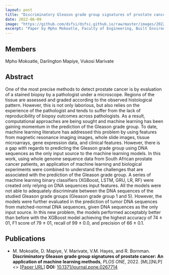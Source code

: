 ```yaml
---
layout: post
title: "Discriminatory Gleason grade group signatures of prostate cancer: An application of machine learning methods"
date: 2022-06-09
image: "https://github.com/dsfsi/dsfsi.github.io/raw/master/images/2022-06-09-Discriminatory-Gleason-grade-group-signatures-prostate-cancer.PNG"
excerpt: "Paper by Mpho Mokoatle, Faculty of Engineering, Built Environment and Information Technology University of Pretoria, Pretoria"
---
```

## Members
Mpho Mokoatle, Darlington Mapiye, Vukosi Marivate

## Abstract
One of the most precise methods to detect prostate cancer is by evaluation of a stained biopsy by a pathologist under a microscope. Regions of the tissue are assessed and graded according to the observed histological pattern. However, this is not only laborious, but also relies on the experience of the pathologist and tends to suffer from the lack of reproducibility of biopsy outcomes across pathologists. As a result, computational approaches are being sought and machine learning has been gaining momentum in the prediction of the Gleason grade group. To date, machine learning literature has addressed this problem by using features from magnetic resonance imaging images, whole slide images, tissue microarrays, gene expression data, and clinical features. However, there is a gap with regards to predicting the Gleason grade group using DNA sequences as the only input source to the machine learning models. In this work, using whole genome sequence data from South African prostate cancer patients, an application of machine learning and biological experiments were combined to understand the challenges that are associated with the prediction of the Gleason grade group. A series of machine learning binary classifiers (XGBoost, LSTM, GRU, LR, RF) were created only relying on DNA sequences input features. All the models were not able to adequately discriminate between the DNA sequences of the studied Gleason grade groups (Gleason grade group 1 and 5). However, the models were further evaluated in the prediction of tumor DNA sequences from matched-normal DNA sequences, given DNA sequences as the only input source. In this new problem, the models performed acceptably better than before with the XGBoost model achieving the highest accuracy of 74 ± 01, F1 score of 79 ± 01, recall of 99 ± 0.0, and precision of 66 ± 0.1.
## Publications
* M. Mokoatle, D. Mapiye, V. Marivate, V.M. Hayes, and R. Bornman. **Discriminatory Gleason grade group signatures of prostate cancer: An application of machine learning methods**, *PLOS ONE*, 2022. [ML][NLP] <> [[Paper URL](https://doi.org/10.1371/journal.pone.0267714)] **DOI:** [10.1371/journal.pone.0267714](https://dx.doi.org/10.1371/journal.pone.0267714) 